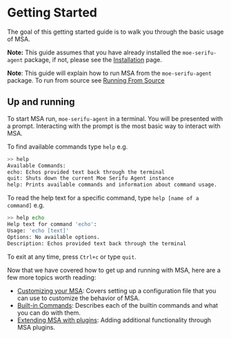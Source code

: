 # Getting Started

The goal of this getting started guide is to walk you through the basic usage of MSA. 

**Note:** This guide assumes that you have already installed the `moe-serifu-agent` package, if not, please see the 
[Installation](installation) page.

**Note**: This guide will explain how to run MSA from the `moe-serifu-agent` package. To run from source see 
[Running From Source](contributor_guide#running-from-source)

## Up and running

To start MSA run, `moe-serifu-agent` in a terminal. You will be presented with a prompt. Interacting with the prompt is 
the most basic way to interact with MSA. 

To find available commands type `help` e.g.

```bash
>> help
Available Commands:
echo: Echos provided text back through the terminal
quit: Shuts down the current Moe Serifu Agent instance
help: Prints available commands and information about command usage.
```

To read the help text for a specific command, type `help [name of a command]` e.g.
```bash
>> help echo
Help text for command 'echo':
Usage: 'echo [text]'
Options: No available options.
Description: Echos provided text back through the terminal
```


To exit at any time, press `Ctrl+c` or type `quit`.


Now that we have covered how to get up and running with MSA, here are a few more topics worth reading:
- [Customizing your MSA](configuration): Covers setting up a configuration file that you can use to customize the 
behavior of MSA.
- [Built-in Commands](builtin_commands): Describes each of the builtin commands and what you can do with them.
- [Extending MSA with plugins](plugins): Adding additional functionality through MSA plugins.


